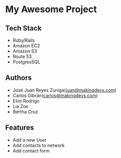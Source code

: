 # My Awesome Project

## Tech Stack

- Ruby/Rails
- Amazon EC2
- Amazon S3
- Route 53
- PostgresSQL

## Authors

- José Juan Reyes Zuniga(juan@makingdevs.com)
- Carlos Gibrán(carlos@makingdevs.com)
- Eliot Rodrigo
- Lia Zoe
- Bertha Cruz

## Features

- Add a new User
- Add contacts to network
- Add contact form
